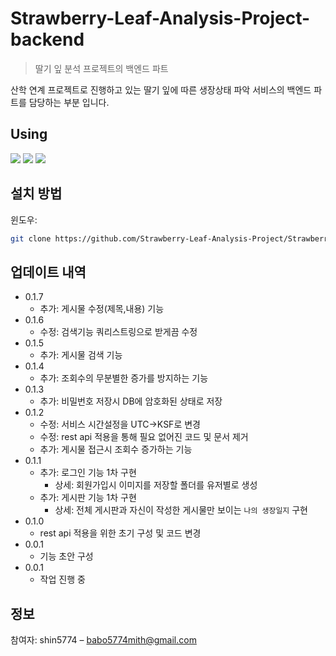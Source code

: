 # Strawberry-Leaf-Analysis-Project-backend

> 딸기 잎 분석 프로젝트의 백엔드 파트
>

산학 연계 프로젝트로 진행하고 있는 딸기 잎에 따른 생장상태 파악 서비스의 백엔드 파트를 담당하는
부분 입니다.

## Using
<img src="https://img.shields.io/badge/Python-3776AB?style=for-the-badge&logo=Python&logoColor=white">
<img src="https://img.shields.io/badge/Django-092E20?style=for-the-badge&logo=Django&logoColor=white">
<img src="https://img.shields.io/badge/Pycharm-000000?style=for-the-badge&logo=Pycharm&logoColor=white">

## 설치 방법

윈도우:

```sh
git clone https://github.com/Strawberry-Leaf-Analysis-Project/Strawberry-Leaf-Analysis-Project-backend.git 
```

## 업데이트 내역

* 0.1.7
  * 추가: 게시물 수정(제목,내용) 기능
* 0.1.6
  * 수정: 검색기능 쿼리스트링으로 받게끔 수정
* 0.1.5
  * 추가: 게시물 검색 기능
* 0.1.4
  * 추가: 조회수의 무분별한 증가를 방지하는 기능 
* 0.1.3
  * 추가: 비밀번호 저장시 DB에 암호화된 상태로 저장
* 0.1.2
  * 수정: 서비스 시간설정을 UTC->KSF로 변경
  * 수정: rest api 적용을 통해 필요 없어진 코드 및 문서 제거
  * 추가: 게시물 접근시 조회수 증가하는 기능
* 0.1.1
    * 추가: 로그인 기능 1차 구현
      * 상세: 회원가입시 이미지를 저장할 폴더를 유저별로 생성
    * 추가: 게시판 기능 1차 구현
      * 상세: 전체 게시판과 자신이 작성한 게시물만 보이는 `나의 생장일지` 구현
* 0.1.0
    * rest api 적용을 위한 초기 구성 및 코드 변경
* 0.0.1
    * 기능 초안 구성
* 0.0.1
    * 작업 진행 중

## 정보

참여자: shin5774 – babo5774mith@gmail.com

<!-- Markdown link & img dfn's -->
[npm-image]: https://img.shields.io/npm/v/datadog-metrics.svg?style=flat-square
[npm-url]: https://npmjs.org/package/datadog-metrics
[npm-downloads]: https://img.shields.io/npm/dm/datadog-metrics.svg?style=flat-square
[travis-image]: https://img.shields.io/travis/dbader/node-datadog-metrics/master.svg?style=flat-square
[travis-url]: https://travis-ci.org/dbader/node-datadog-metrics
[wiki]: https://github.com/yourname/yourproject/wiki
